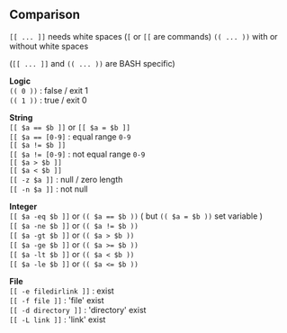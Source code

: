 Comparison
---

`[[ ... ]]` needs white spaces (`[` or `[[` are commands) 
`(( ... ))` with or without white spaces  

(`[[ ... ]]` and `(( ... ))` are BASH specific)  

**Logic**  
`(( 0 ))` : false / exit 1  
`(( 1 ))` : true / exit 0  

**String**  
`[[ $a == $b ]]` or `[[ $a = $b ]]`  
`[[ $a == [0-9]` : equal range `0-9`  
`[[ $a != $b ]]`  
`[[ $a != [0-9]` : not equal range `0-9`  
`[[ $a > $b ]]`  
`[[ $a < $b ]]`  
`[[ -z $a ]]` : null / zero length  
`[[ -n $a ]]` : not null 

**Integer**  
`[[ $a -eq $b ]]` or `(( $a == $b ))` ( but `(( $a = $b ))` set variable )  
`[[ $a -ne $b ]]` or `(( $a != $b ))`  
`[[ $a -gt $b ]]` or `(( $a > $b ))`  
`[[ $a -ge $b ]]` or `(( $a >= $b ))`  
`[[ $a -lt $b ]]` or `(( $a < $b ))`  
`[[ $a -le $b ]]` or `(( $a <= $b ))`   

**File**  
`[[ -e filedirlink ]]` : exist  
`[[ -f file ]]` : 'file' exist  
`[[ -d directory ]]` : 'directory' exist  
`[[ -L link ]]` : 'link' exist  
